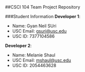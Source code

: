 ##CSCI 104 Team Project Repository

###Student Information
**Developer 1**:
  + Name: Gyan Neil SUri
  + USC Email: gsuri@usc.edu
  + USC ID: 7377104586

**Developer 2**:
  + Name: Melanie Shaul
  + USC Email: mshaul@usc.edu
  + USC ID: 2054463628

